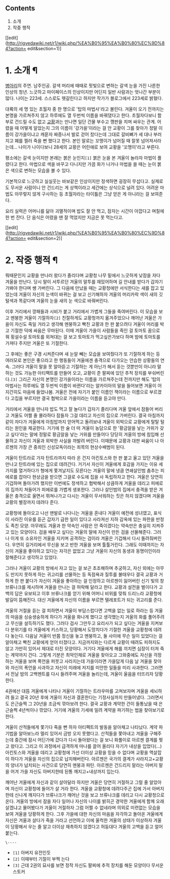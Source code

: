 ## Contents

    

1. 소개 
2. 작중 행적 

[[edit](http://rigvedawiki.net/r1/wiki.php/%EA%B0%95%EA%B0%80%EC%9D%84?action=
edit&section=1)]

# 1. 소개 ¶

  

[병아리](%EB%B3%91%EC%95%84%EB%A6%AC%28%EB%82%98%EB%B9%84%EB%85%B8%EB%B8%94%29.md)의 주연. 남주인공. 갈색 머리에 때때로 핏빛으로 변하는 갈색 눈을 가진 나른한 인상의 청년. 느긋하고 마이페이스의 인상이지만 어딘지
일반 사람과는 엇나간 부분이 많다. 나이는 223세. 스스로도 헷갈린다고 하지만 작가가 블로그에서 223세로 밝혔다.

  

대륙의 세 명 있는 초월자 중 한 명으로 '탑의 마법사'라고 불린다. 겨울이 오기 전까지는 본명을 가르쳐주지 않고 하루에도 열 두번씩 이름을
바꿔댔다고 한다. 초월자다보니 함부로 건드릴 수도 없고
[교황](%EA%B5%90%ED%99%A9%28%EB%B3%91%EC%95%84%EB%A6%AC%29.md)과는 만나면 일단 건물
부수고 깽판을 치며 싸우는 관계. 어렸을 때 어떻게 알았는지 그의 이름이 '강가을'이라는 걸 안 교황이 그를 찾아가 정말 이름이 강가을이냐고
캐묻자 짜증나서 발로 걷어 찼다는데 그대로 갈비뼈가 세 대나 부러지고 폐를 찔러 죽을 뻔 했다고 한다. 본인 말로는 꼬맹이가 넘어질 때 잘못
넘어져서라는데... 나이가 나이다보니 28세의 교황은 어린애로 보여 교황을 '꼬맹이'라고 부른다.

  

평소에는 갈색 눈이지만 본래는 붉은 눈인지`[1]` 붉은 눈을 본 겨울이 놀라자 마법이 풀렸다고 한다. 마법으로 색을 바꾸고 다니지만 가끔
화가 나거나 마법을 쓸 때는 눈이 붉은 색으로 변하는 모습을 볼 수 있다.

  

기본적으로 느긋하고 실실웃는 바보같은 인상이지만 정색하면 굉장히 무섭다고. 실제로도 무서운 사람이니 안 건드리는 게 상책이라고 세간에는
상식으로 널려 있다. 어려운 마법도 아무렇지 않게 구사하는 등 초월자라는 타이틀은 그냥 얻은 게 아니라는 걸 보여준다.

  

요리 실력은 어머니를 닮아 괴멸적이며 밥도 잘 안 먹고, 잠자는 시간이 아깝다고 며칠에 한 번 잔다. 단 음식은 어렸을 땐 잘 먹었지만
지금은 못 먹는다고.

  

[[edit](http://rigvedawiki.net/r1/wiki.php/%EA%B0%95%EA%B0%80%EC%9D%84?action=
edit&section=2)]

# 2. 작중 행적 ¶

  

뭐때문인지 교황을 만나러 왔다가 졸리다며 교황청 나무 밑에서 느긋하게 낮잠을 자다 겨울을 만난다. 당시 말이 서투르던 겨울의 말투를
재밌어하며 길 안내를 받다가 갑자기 가봐야 한다며 쌩 가버린다. 그 다음에 만났을 때는 교황청에만 서식한다는 새를 잡고 있었는데 겨울이
자신의 눈색이 바뀌는 걸 보고 신기해하자 겨울의 머리카락 색이 새의 깃털색과 똑같다며 겨울의 눈을 새의 눈 색으로 바꿔버린다.

  

이후 거리에서 깡패들과 시비가 붙고 거리에서 가볍게 그들을 죽여버린다. 이 모습을 보고 멘붕한 겨울이 기절하자`[2]` 친절하게도 교황청까지
옮겨주었으나 깨어난 겨울은 가을이 자신도 죽일 거라고 생각해 멘붕하고 빡친 교황과 한 판 붙으려다 겨울이 머리를 박고 기절한 덕에 싸움은
무마된다. 이때 겨울이 가을이 사람들을 죽인 걸 토마토 꿈으로 꿔 횡설수설 토마토를 외쳐대는 걸 보고 토마토가 먹고싶은가보다 하며 밤에
토마토를 가져다 주지만 겨울은 또 기절한다.

  

그 후에는 좋은 구경 시켜준다며 새 눈알 빼는 모습을 보여줬다가 또 기절하게 하는 등 여러모로 본인은 좋으라고 한 행동들이 겨울에겐 충격으로
다가오는 안습한 상황들의 연속. 그러다 겨울이 말을 못 알아듣고 기절하는 게 아닌가 해서 듣는 것뿐만이 아니라 말하는 것도 가능한 아티팩트를
만들어 오고, 교황이 준 팔찌에 있던 추적 장치를 부숴버린다.`[3]` 그리곤 자신의 본명인 강가을이라는 이름을 가르쳐주는데 전까지만 해도
'탑의 마법사는 하루에도 열 두번씩 이름이 바뀐다'라는 알카이아의 말을 들어보면 겨울이 어지간히도 마음에 들었나봄. 겨울은 전에 자기가 붙인
이름인 잭이라는 이름으로 부르겠다 고집을 부르지만 결국 협박으로 가을이라는 이름을 듣고야 만다.

  

거리에서 겨울을 만나자 밥도 먹고 잘 놀다가 갑자기 졸리다며 겨울 앞에서 잠들어 버리고 겨울도 어쩔 줄 몰라하다 잠들자 그걸 데리고 자신의
집으로 가버린다. 결국 아침까지 같이 자다가 겨울에게 아침밥까지 얻어먹고 돌려보내 겨울이 외박으로 교황에게 탈탈 털리는 원인을 제공한다.
거기에 한 술 더 떠 겨울이 농담으로 한 '황금알을 낳는 거위가 갖고 싶다'라는 말에 정말로 황금알을 낳는 거위를 만들어다 당당히 겨울의
방에 침입해 선물하고 자신이 겨울과 외박한 사실을 까발려 버린다. 이때문에 교황과 대판 싸움이 나 아르젠의 가장 큰 중죄인 신성모독이라는
죄목의 현상수배범이 된다.

  

겨울이 탄트라로 가자 탄트라까지 따라 온 건지 아킨토스와 한 판 붙고 울고 있던 겨울을 만나고 탄트라에 있는 집으로 데려간다. 거기서 자신이
겨울에게 호감을 가지는 이유 세 가지를 열거하다가 형에게 쫓겨날지도 모른다는 겨울의 말에 냉큼 연쇄살인범 춤추는 피에로를 잡아다 현상금을
받으면 그걸로 수도에 집을 사 독립하자고 한다. 겨울은 당연히 기겁하며 돌아가려 했지만 이번에도 정색하고 협박해서 상큼하게 겨울을 데리고
피에로의 집까지 쳐들어가 피에로를 가볍게 생포한다. 그러나 살인범의 집에서 충격을 받은 겨울은 충격으로 울면서 뛰쳐나가고 다시는 겨울이
무서워하는 짓은 하지 않겠다며 겨울을 교황의 별장까지 데려다 준다.

  

교황청에 돌아오고 나선 맨발로 나다니는 겨울을 혼내다 겨울이 예전에 성녀였고, 표식이 사라진 이유를 듣곤 갑자기 급한 일이 있다고 사라져선
지하 감옥에 있는 파한을 반정도 족친 모양. 아무래도 겨울과 한 약속인 사람은 안 죽이겠다는 약속만은 충실히 지켜주고 있는 모양이다. 검을
배우고 싶다는 겨울의 말에 자신이 만든 검을 선물해준다. 그러나 이게 또 소유자인 겨울을 지키며 공격하는 검이라 겨울은 기겁해서 다시
돌려줘버린다. 우연히 길거리에서 무신을 보고 반한 겨울을 보며 툴툴거린다. 그래도 이때까지는 자신이 겨울을 좋아하고 있다는 자각은 없었고
그냥 겨울이 자신의 동생과 동명이인이라 잘해준다고 생각하고 있었다.

  

그러나 겨울이 교황의 방에서 자고 있는 걸 보곤 초조해하며 추궁하고, 자신 외에는 아무도 만지지 못하게 하는 귀고리를 선물하는 등 독점욕과
질투를 불태우다 결국 교황과 거하게 한 판 붙다가 자신이 겨울을 좋아하는 걸 인정하고 아르젠이 잃어버린 신기 빛의 창 브류나크를 제시하며
겨울을 만나는 걸 허락해 달라고 한다. 교황과 설전을 벌이다가 고백의 답은 유보되고 이후 브류나크를 얻기 위해 어머니 비위를 맞춰 드리느라
교황청에 발길이 뜸해진다. 대신 겨울에게 자신의 이름을 부르면 텔레포트가 되는 귀고리를 준다.

  

겨울의 거절을 듣는 걸 피하면서 겨울이 부담스럽다면 고백을 없는 일로 하라는 등 겨울의 마음을 싱숭생숭하게 하다가 겨울을 화나게 했다고
생각했는지 겨울의 화를 풀어주려고 무신을 설득하기도 했다. 그러다 검사 그만두고 요리사가 되고 싶다는 겨울을 지켜보다 분위기를 타 겨울에게
키스하고, 당황해서 도망치다가 기절한 겨울을 교황청에 데려다 놓는다. 다음날 겨울이 반쯤 정신을 놓고 멘붕하고, 둘 사이에 무슨 일이
있었다는 걸 알아채고 빡친 교황에게 얻어 터졌다고. 지금까지와는 다르게 교황이 때려도 피하지도 않고 가만히 있어서 제대로 터진 모양이다.
거기다 겨울에게 해를 끼치면 심장이 터져 죽는 계약까지 건다. 그렇게 기분은 최악인채로 겨울을 찾아오고 그와중에도 자신을 걱정하는 겨울을
보며 폭언을 퍼붓고 사라지는데 가을이라면 가을답게 다음 날 겨울을 찾아와 자신의 폭언을 사과하고 자신이 미래에 저지를 미안한 일들을 미리
사과한다. 그러면서 전날 밤의 고백멘트를 다시 들려주며 겨울을 놀리는데, 겨울이 울음을 터뜨리자 당황한다.

  

4권에선 대뜸 겨울에게 나타나 겨울이 기절하는 트라우마를 고쳐보자며 겨울을 세뇌하려 들고 결국 20년 후에 겨울이 자신과 결혼한다는
기정사실까지 만들어냈다. 그러면서도 은근슬쩍 그 20년을 조금씩 깎아보려 한다. 결국 교황과 계약한 건이 들통났을 때 은근슬쩍 4년씩이나
깎았다. 거기에 겨울의 기세에 밀려 계약을 파기하는 법을 찾아보기로 한다.

  

겨울이 산적들에게 쫓기다 죽을 뻔 하자 아티펙트의 발동을 알아채고 나타났다. 계약 파기법을 알아보느라 멀리 있어서 금방 오지 못했다고.
산적들을 쫓아내고 겨울을 구해주는데 중간에 잠시 어딘가에 갔다가 다시 돌아왔다는 걸 보니 화풀이로 아르젠 결계를 찢고 왔다고. 그리고 이
과정에서 급격하게 마나를 끌어 올리다 자기가 내상을 입었다(...) 아킨토스와 겨울을 데리고 교황청에 가선 더이상 교황을 믿을 수 없다며
교황을 멱살잡이 하다가 겨울을 자신의 집으로 납치해버린다. 아르젠은 국가의 결계가 사라지고+교황의 양녀가 납치되는 사건으로 당연히 멘붕과
파탄. 아르젠은 건드리지 말라는 아버지 말을 어겨 가을 자신도 아버지한테 된통 깨지고+내상까지 입는다.

  

깨어난 겨울에게 자신과 같이 살아달라 하지만 겨울은 당연히 거절하고 그럴 줄 알았아며 자신이 교황청에 들어가 살 거라 한다. 겨울을 교황청에
데려다주곤 집에 가서 아버지한테 신나게 깨지다가 브류나크가 깨어난 것을 보고 브류나크를 데리고 다시 교황청으로 온다. 겨울의 방에서 잠을
자다 일어나 자신의 나이를 밝히곤 경악한 겨울에게 함께 오래 살겠냐고 물어봤다가 겨울이 거절하자 그럼 어쩔 수 없네라며 의외로 미련없는
모습을 보여 겨울을 당황하게 한다. 그후 가을에 대한 자신의 마음을 자각하고 돌아온 겨울에게 자신은 겨울과 살다가 죽을 거라고 선언하고 이에
울컥한 겨울의 상태가 이상하자 겨울이 당황해서 우는 줄 알고 더이상 재촉하지 않겠다고 허둥대다 겨울의 고백을 듣고 얼어붙는다.

`\----`

  * `[1]` 아버지 유전인듯
  * `[2]` 이때부터 기절이 부쩍 는다
  * `[3]` 근데 2권의 묘사를 보면 정작 자신도 팔찌에 추적 장치를 해둔 모양이다 무서운 스토커

